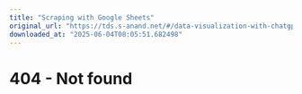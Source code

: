 ```yaml
---
title: "Scraping with Google Sheets"
original_url: "https://tds.s-anand.net/#/data-visualization-with-chatgpt"
downloaded_at: "2025-06-04T08:05:51.682498"
---
```

404 - Not found
===============